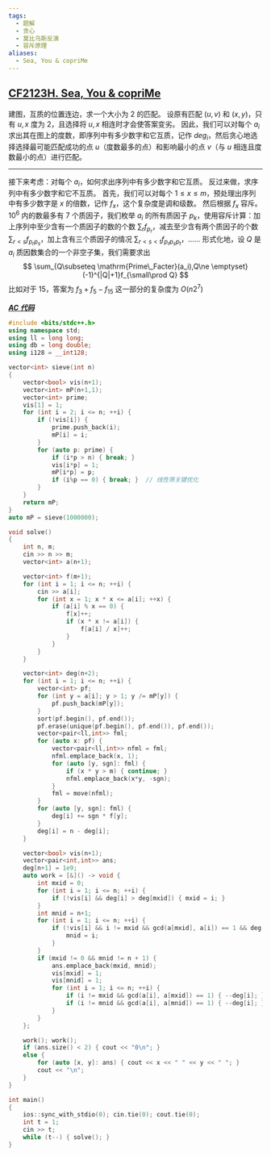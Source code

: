 ```yaml
---
tags:
  - 题解
  - 贪心
  - 莫比乌斯反演
  - 容斥原理
aliases:
  - Sea, You & copriMe
---
```

## [CF2123H. Sea, You & copriMe](https://codeforces.com/problemset/problem/2131/H)

建图，互质的位置连边，求一个大小为 $2$ 的匹配。
设原有匹配 $(u,v)$ 和 $(x,y)$，只有 $u,x$ 度为 $2$，且选择将 $u,x$ 相连时才会使答案变劣。
因此，我们可以对每个 $a_i$ 求出其在图上的度数，即序列中有多少数字和它互质，记作 $deg_i$，然后贪心地选择选择最可能匹配成功的点 $u$（度数最多的点）和影响最小的点 $v$（与 $u$ 相连且度数最小的点）进行匹配。

---

接下来考虑：对每个 $a_i$，如何求出序列中有多少数字和它互质。
反过来做，求序列中有多少数字和它不互质。
首先，我们可以对每个 $1\le x\le m$，预处理出序列中有多少数字是 $x$ 的倍数，记作 $f_x$，这个复杂度是调和级数。
然后根据 $f_x$ 容斥。$10^6$ 内的数最多有 $7$ 个质因子，我们枚举 $a_i$ 的所有质因子 $p_k$，使用容斥计算：加上序列中至少含有一个质因子的数的个数 $\displaystyle \sum_{r}f_{p_r}$，减去至少含有两个质因子的个数 $\displaystyle\sum_{r<s}f_{p_rp_s}$，加上含有三个质因子的情况 $\displaystyle\sum_{r<s<t}f_{p_rp_sp_t}$，……
形式化地，设 $Q$ 是 $a_i$ 质因数集合的一个非空子集，我们需要求出
$$
\sum_{Q\subseteq \mathrm{Prime\_Facter}(a_i),Q\ne \emptyset}(-1)^{|Q|+1}f_{\small\prod Q}
$$
比如对于 $15$，答案为 $f_3+f_5-f_{15}$
这一部分的复杂度为 $O(n2^7)$

[***AC 代码***](https://codeforces.com/contest/2131/submission/333766564)

```cpp
#include <bits/stdc++.h>
using namespace std;
using ll = long long;
using db = long double;
using i128 = __int128;

vector<int> sieve(int n)
{
	vector<bool> vis(n+1);
    vector<int> mP(n+1,1);
	vector<int> prime;
	vis[1] = 1;
	for (int i = 2; i <= n; ++i) {
		if (!vis[i]) {
            prime.push_back(i); 
            mP[i] = i;
        }
		for (auto p: prime) {
			if (i*p > n) { break; }
			vis[i*p] = 1;
            mP[i*p] = p;
			if (i%p == 0) { break; }  // 线性筛关键优化
		}
	}
	return mP;
}
auto mP = sieve(1000000);

void solve()
{
    int n, m;
    cin >> n >> m;
    vector<int> a(n+1);

    vector<int> f(m+1);
    for (int i = 1; i <= n; ++i) {
        cin >> a[i];
        for (int x = 1; x * x <= a[i]; ++x) {
            if (a[i] % x == 0) {
                f[x]++;
                if (x * x != a[i]) {
                    f[a[i] / x]++;
                }
            }
        }
    }

    vector<int> deg(n+2);
    for (int i = 1; i <= n; ++i) {
        vector<int> pf;
        for (int y = a[i]; y > 1; y /= mP[y]) {
            pf.push_back(mP[y]);
        }
        sort(pf.begin(), pf.end());
        pf.erase(unique(pf.begin(), pf.end()), pf.end());
        vector<pair<ll,int>> fml;
        for (auto x: pf) {
            vector<pair<ll,int>> nfml = fml;
            nfml.emplace_back(x, 1);
            for (auto [y, sgn]: fml) {
                if (x * y > m) { continue; }
                nfml.emplace_back(x*y, -sgn);
            }
            fml = move(nfml);
        }
        for (auto [y, sgn]: fml) {
            deg[i] += sgn * f[y];
        }
        deg[i] = n - deg[i];
    }

    vector<bool> vis(n+1);
    vector<pair<int,int>> ans;
    deg[n+1] = 1e9;
    auto work = [&]() -> void {
        int mxid = 0;
        for (int i = 1; i <= n; ++i) {
            if (!vis[i] && deg[i] > deg[mxid]) { mxid = i; }
        }
        int mnid = n+1;
        for (int i = 1; i <= n; ++i) {
            if (!vis[i] && i != mxid && gcd(a[mxid], a[i]) == 1 && deg[i] < deg[mnid]) {
            	mnid = i;
            }
        }
        if (mxid != 0 && mnid != n + 1) {
            ans.emplace_back(mxid, mnid);
            vis[mxid] = 1;
            vis[mnid] = 1;
            for (int i = 1; i <= n; ++i) {
                if (i != mxid && gcd(a[i], a[mxid]) == 1) { --deg[i]; }
                if (i != mnid && gcd(a[i], a[mnid]) == 1) { --deg[i]; }
            }
        }
    };

    work(); work();
    if (ans.size() < 2) { cout << "0\n"; }
    else {
        for (auto [x, y]: ans) { cout << x << " " << y << " "; }
        cout << "\n";
    }
} 

int main()
{
    ios::sync_with_stdio(0); cin.tie(0); cout.tie(0); 
    int t = 1;
    cin >> t;
    while (t--) { solve(); }
}
```
